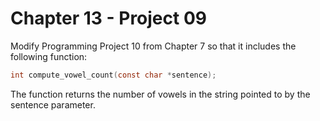 # Chapter 13 - Project 09

Modify Programming Project 10 from Chapter 7 so that it includes the following
function:

```C
int compute_vowel_count(const char *sentence);
```

The function returns the number of vowels in the string pointed to by the
sentence parameter. 
